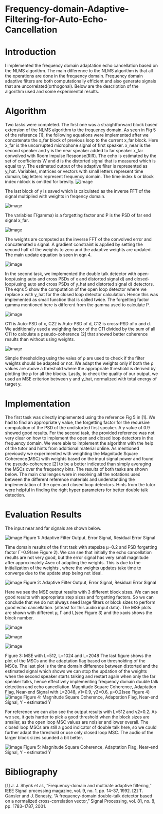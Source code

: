 # Frequency-domain-Adaptive-Filtering-for-Auto-Echo-Cancellation
# Introduction
I implemented the frequency domain adaptation echo cancellation based on the NLMS algorithm.
The main difference to the NLMS algorithm is that all the operations are done in
the frequency domain. Frequency domain adaptive filters are both computationally efficient
and also generate signals that are uncorrelated(orthogonal). Below are the description of the
algorithm used and some experimental results.
# Algorithm
Two tasks were completed. The first one was a straightforward block based extension of the
NLMS algorithm to the frequency domain. As seen in Fig 5 of the reference [1], the following
equations were implemented after we concatenate the x_far block of previous loop to the
current x_far block. Here x_far is the uncorrupted microphone signal of first speaker. x_near
is the second speaker and y is the near speaker added to far speaker x_far convolved with
Room Impulse Response(RIR). The echo is estimated by the set of coefficients W and d is the
distorted signal that is measured which is equal to y. The estimated output of the adaptive
filter is represented as y_hat. Variables, matrices or vectors with small letters represent time
domain, big letters represent frequency domain. The time index k or block index nblock is
omitted for brevity.
![image](https://user-images.githubusercontent.com/126625677/222429087-11722df5-c1e6-4001-b17c-ac1374c82f99.png)

The last block of y is saved which is calculated as the inverse FFT of the signal multiplied with
weights in freqency domain.

![image](https://user-images.githubusercontent.com/126625677/222429275-ae52e734-a49b-4a8a-96d8-4a570ba69e28.png)

The variables Γ(gamma) is a forgetting factor and P is the PSD of far end signal x_far.

![image](https://user-images.githubusercontent.com/126625677/222429386-d7120035-4870-42b7-8f37-74c9f8cbc6bb.png)

The weights are computed as the inverse FFT of the convolved error and concatenated x signal.
A gradient constraint is applied by setting the second half of the weights to zero and the adaptive
weights are updated. The main update equation is seen in eqn 4.

![image](https://user-images.githubusercontent.com/126625677/222429482-ce830e07-9b81-44ad-9bb7-3a6223058bf4.png)

In the second task, we implemented the double talk detector with open-loop(using auto and
cross PSDs of x and distorted signal d) and closed-loop(using auto and cross PSDs of y_hat and
distorted signal d) detectors. The eqns 5 show the computation of the open loop detector where
we replace x with y_hat for the closed loop detector calculation. Hence this was implemented
as small function that is called twice. The forgetting factor gamma mentioned here is different
from the gamma used to calculate P.

![image](https://user-images.githubusercontent.com/126625677/222429587-2b860b81-3154-403f-9df6-c2455a4c3208.png)

C11 is Auto-PSD of x, C22 is Auto-PSD of d, C12 is cross-PSD of x and d. We additionally
used a weighting factor of the C11 divided by the sum of all C11 to calculate a pseudo-coherence
[2] that showed better coherence results than without using weights.

![image](https://user-images.githubusercontent.com/126625677/222429663-e5605ee3-1cdc-49f5-9f75-cc969a3c31ac.png)


Simple thresholding using the vales of ρ are used to check if the filter weights should be
adapted or not. We adapt the weights only if both the ρ values are above a threshold where
the appropriate threshold is derived by plotting the ρ for all the blocks.
Lastly, to check the quality of our output, we used an MSE criterion between y and y_hat,
normalized with total energy of target y.

# Implementation

The first task was directly implemented using the reference Fig 5 in [1]. We had to find an
appropriate γ value, the forgetting factor for the recursive computation of the PSD of the
undistorted first speaker. A γ value of 0.9 showed good results.
For the second task, the provided reference was not very clear on how to implement the open
and closed loop detectors in the frequency domain. We were able to implement the algorithm
with the help of the tutor and hints from additional material online. As mentioned previously
we experimented with weighting the Magnitude Square Coherence(MSC) with weights based on
the input signal power and found the pseudo-coherence [2] to be a better indicated than simply
averaging the MSCs over the frequency bins. The results of both tasks are shown below.
The main challenges were in resolving all the notations used between the different reference
materials and understanding the implementation of the open and closed loop detectors. Hints
from the tutor were helpful in finding the right hyper parameters for better double talk detection.

# Evaluation Results

The input near and far signals are shown below.

![image](https://user-images.githubusercontent.com/126625677/222430009-493e4bf8-95b8-42bf-92f3-aec17b287b42.png)
Figure 1: Adaptive Filter Output, Error Signal, Residual Error Signal

Time domain results of the first task with stepsize μ=0.2 and PSD forgetting factor Γ=0.9(see
Figure 2). We can see that initially the echo cancellation results are not very good, but the
error signal has very small magnitude after approximately 4sec of adapting the weights. This is
due to the initialization of the weights , where the weights updates take time to converge due
to the update step being not ideal.

![image](https://user-images.githubusercontent.com/126625677/222430053-e0e7e9e5-93c2-4c2e-982b-e1e534677c71.png)
Figure 2: Adaptive Filter Output, Error Signal, Residual Error Signal

Here we see the MSE output results with 3 different block sizes. We can see good results
with appropriate step sizes and forgetting factors. So we can conclude that we do not always
need large filters or block sizes to perform good echo cancellation. (alteast for this audio input
data). The MSE plots are shown with different μ, Γ and L(see Figure 3) and the xaxis shows
the block number.

![image](https://user-images.githubusercontent.com/126625677/222430147-b23d6a73-ab34-45f5-88b0-36b959a426ec.png)

![image](https://user-images.githubusercontent.com/126625677/222430175-48b91fed-536d-4b41-b026-721d9b2618fc.png)

![image](https://user-images.githubusercontent.com/126625677/222430195-d815ffab-b903-42f8-88df-f8f4cb31d7c9.png)

Figure 3: MSE with L=512, L=1024 and L=2048
The last figure shows the plot of the MSCs and the adaptation flag based on thresholding of
the MSCs. The last plot is the time domain difference between distorted and the estimated signal
which shows we can stop the updation of the weights when the second speaker starts talking
and restart again when only the far speaker talks, hence effectively implementing frequency
domain double talk detection and echo cancellation. Magnitude Square Coherence, Adaptation
Flag, Near-end Signal with L=2048, γ1=0.9, γ2=0.6, μ=0.2(see Figure 4)
![image](https://user-images.githubusercontent.com/126625677/222430252-fda833c0-461b-4c1e-b809-13233ad4a3f7.png)
Figure 4: Magnitude Square Coherence, Adaptation Flag, Near-end Signal, Y - estimated Y

For reference we can also see the output results with L=512 and γ2=0.2. As we see, it gets
harder to pick a good threshold when the block sizes are smaller, as the open loop MSC values
are noisier and lower overall. The closed loop MSCs are still a good indicator of double talk
here, so we could further adapt the threshold or use only closed loop MSC. The audio of the
larger block sizes sounded a bit better.

![image](https://user-images.githubusercontent.com/126625677/222430385-a8a91f37-50c8-4ba9-9965-28ac868b3322.png)
Figure 5: Magnitude Square Coherence, Adaptation Flag, Near-end Signal, Y - estimated Y

# Bibliography
[1] J. J. Shynk et al., “Frequency-domain and multirate adaptive filtering,” IEEE Signal processing
magazine, vol. 9, no. 1, pp. 14–37, 1992.
[2] T. Gänsler and J. Benesty, “A frequency-domain double-talk detector based on a normalized
cross-correlation vector,” Signal Processing, vol. 81, no. 8, pp. 1783–1787, 2001.
